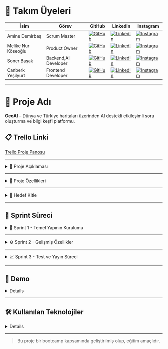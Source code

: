 # 👥 Takım Üyeleri

| İsim | Görev | GitHub | LinkedIn | Instagram |
|------|-------|--------|----------|-----------|
| Amine Demirbaş | Scrum Master | [![GitHub](https://img.shields.io/badge/GitHub-181717?style=for-the-badge&logo=github&logoColor=white)]((https://github.com/aminelisa)) | [![LinkedIn](https://img.shields.io/badge/LinkedIn-0077B5?style=for-the-badge&logo=linkedin&logoColor=white)](https://www.linkedin.com/in/aminedemirbas/) | [![Instagram](https://img.shields.io/badge/Instagram-E4405F?style=for-the-badge&logo=instagram&logoColor=white)](https://instagram.com/a_minelisa)
| Melike Nur Köseoğlu | Product Owner | [![GitHub](https://img.shields.io/badge/GitHub-181717?style=for-the-badge&logo=github&logoColor=white)](https://github.com/MelikeNurKoseoglu) | [![LinkedIn](https://img.shields.io/badge/LinkedIn-0077B5?style=for-the-badge&logo=linkedin&logoColor=white)]([https://linkedin.com/in/kullaniciadi](https://www.linkedin.com/in/melike-nur-k%C3%B6seo%C4%9Flu-2aaa27209?lipi=urn%3Ali%3Apage%3Ad_flagship3_profile_view_base_contact_details%3Bj1L3OI8BQmavp2t5YZaLrw%3D%3D)) | [![Instagram](https://img.shields.io/badge/Instagram-E4405F?style=for-the-badge&logo=instagram&logoColor=white)](https://instagram.com/melikenurkoseoglu)
| Soner Başak | Backend,AI Developer | [![GitHub](https://img.shields.io/badge/GitHub-181717?style=for-the-badge&logo=github&logoColor=white)](https://github.com/sonerbasak/) | [![LinkedIn](https://img.shields.io/badge/LinkedIn-0077B5?style=for-the-badge&logo=linkedin&logoColor=white)](https://www.linkedin.com/in/sonerbasak/) | [![Instagram](https://img.shields.io/badge/Instagram-E4405F?style=for-the-badge&logo=instagram&logoColor=white)](https://www.instagram.com/sonerbasaak/)
| Canberk Yeşilyurt| Frontend Developer | [![GitHub](https://img.shields.io/badge/GitHub-181717?style=for-the-badge&logo=github&logoColor=white)](https://github.com/kullaniciadi) | [![LinkedIn](https://img.shields.io/badge/LinkedIn-0077B5?style=for-the-badge&logo=linkedin&logoColor=white)](https://linkedin.com/in/kullaniciadi) | [![Instagram](https://img.shields.io/badge/Instagram-E4405F?style=for-the-badge&logo=instagram&logoColor=white)](https://instagram.com/kullaniciadi)

---

# 📌 Proje Adı

**GeoAI** – Dünya ve Türkiye haritaları üzerinden AI destekli etkileşimli soru oluşturma ve bilgi keşfi platformu.

## 📋 Trello Linki

[Trello Proje Panosu](https://trello.com/b/L1upbyvZ/group30-bootcamp)

---

<details>
  <summary>📄 Proje Açıklaması</summary>

GeoAI, kullanıcıların hem Türkiye hem de dünya haritası üzerinde bölgeler, ülkeler veya iller seçerek, seçilen coğrafi alan ile ilgili yapay zeka destekli sorular oluşturmasını ve cevaplarını girmesini sağlayan etkileşimli bir web uygulamasıdır. Proje, harita tabanlı veri görselleştirme ve yapay zeka entegrasyonuyla bilgi keşfini kolaylaştırmayı amaçlamaktadır.
</details>

---

<details>
  <summary>🌟 Proje Özellikleri</summary>

- Türkiye ve dünya haritasının interaktif gösterimi  
- İller, ülkeler veya bölgeler hakkında detaylı bilgi sunumu  
- Yapay zeka destekli soru oluşturma ve cevaplama paneli  
- Kullanıcıların verdiği cevapların analizi 
- Swiper ile zengin görsel ve metin slaytları  
- Responsive ve kullanıcı dostu arayüz tasarımı  

 

</details>

---

<details>
  <summary>🎯 Hedef Kitle</summary>

- Coğrafya, tarih ve kültür meraklıları  
- Eğitim alanındaki öğretmenler ve öğrenciler  
- Yapay zeka ve harita teknolojilerine ilgi duyan geliştiriciler  
- Genel kullanıcılar, bilgi keşfi ve öğrenmeye açık herkes  


</details>

---

<h2>🚀 Sprint Süreci</h2>

<details>
  <summary>🏃 Sprint 1 - Temel Yapının Kurulumu</summary>


  <details>
    <summary>🎯 Sprint 1 Notları</summary>
    Sprint süreci boyunca ekip uyumlu bir şekilde çalışmış, görev dağılımı ve iletişim verimli bir şekilde yürütülmüştür. Sprint başında yapılan planlama toplantısında proje hedefleri netleştirilmiş, kullanıcı hikayeleri oluşturularak geliştirilecek özellikler belirlenmiştir. Arayüz tasarımları kullanıcı senaryolarına uygun şekilde planlanmış ve uygulamaya geçirilmiştir. Harita entegrasyonu başarıyla gerçekleştirilmiş, seçilebilir şehirler için bilgi kutucukları oluşturulmuştur.
  </details>

  <details>
    <summary>🎯 Sprint 1 Hedefleri</summary>
    <ul>
      <li>Türkiye ve dünya haritalarının temel görselleştirmesini oluşturmak</li>
      <li>Harita üzerinde şehir/bölge tıklanabilirliğini sağlamak</li>
      <li>Belirli şehirler için bilgi veri girişlerini gerçekleştirmek</li>
      <li>Basit ve işlevsel bir kullanıcı arayüzü oluşturmak</li>
    </ul>
  </details>
  
  <details>
    <summary>🎯 Tahmin Edilecek Tamamlanacak Puan</summary>
    <ul>
      <li>Sprint 1 için belirlenen hedef puan: <strong>100 puan</strong></li>
      <li>Gerçekleşen puan: <strong>90 puan</strong></li>
      <li>Tamamlanma oranı: <strong>%90</strong></li>
    </ul>
  </details>
  
  <details>
    <summary>🎯 Tahmin Mantığı</summary>
    <p>
      Proje süresince toplam 3 sprint planlanmış ve her sprint için değerlendirme <strong>100 puan üzerinden</strong> yapılacak şekilde yapılandırılmıştır.<br>
      Görevler zorluk ve tahmini eforlarına göre puanlanmış, sprint sonunda bu görevlerin tamamlanma durumu puan bazlı olarak ölçülmüştür.<br>
      Sprint 1, hedeflenen 100 puanın <strong>%90’ına</strong> ulaşılarak yüksek başarı oranıyla tamamlanmıştır.
    </p>
  </details>

  <details>
    <summary>🎯 Daily Scrum</summary>
    <p>Günlük toplantılarımızdan örnek ekran görüntüleri:</p>
    <img src="images/görsel1.jpg" alt="Daily Scrum Görseli 1" width="600" style="margin-bottom: 10px;" />
    <img src="images/görsel2.jpg" alt="Daily Scrum Görseli 2" width="600" />
  </details>

  <details>
  <summary>🎯 Sprint Board Updates</summary>
  <p>Sprint board'dan iki örnek ekran görüntüsü:</p>
  <img src="images/görsel3.jpg" alt="Sprint Board Görüntüsü 1" width="600" style="margin-bottom: 10px;" />
  <img src="images/görsel4.jpg" alt="Sprint Board Görüntüsü 2" width="600" />
</details>

  <details>
    <summary>🎯 Ekran Görüntüleri</summary>
    <p>Projeye ait 4 farklı ekran görüntüsü:</p>
    <p>
      <img src="images/ekran1.png" alt="Ekran Görüntüsü 1" width="300" style="margin-right: 10px; margin-bottom: 10px;" />
      <img src="images/ekran2.png" alt="Ekran Görüntüsü 2" width="300" style="margin-right: 10px; margin-bottom: 10px;" />
    </p>
    <p>
      <img src="images/ekran3.png" alt="Ekran Görüntüsü 3" width="300" style="margin-right: 10px;" />
      <img src="images/ekran4.png" alt="Ekran Görüntüsü 4" width="300" />
    </p>
  </details>

  <details>
  <summary>🎯 Sprint Review</summary>
  <ul>
    <li>Leaflet.js kütüphanesi ile Türkiye ve Dünya haritası entegre edildi</li>
    <li>Harita üzerinde bazı şehirler (örneğin İstanbul, Ankara, İzmir) seçilebilir hale getirildi</li>
    <li>Bu şehirler için kısa bilgi kartları (nüfus, tarih, kültür, coğrafi konum) eklendi</li>
    <li>Şehir seçimi sonrası bilgi kutucuğu popup olarak kullanıcıya gösteriliyor</li>
  </ul>

  <hr />

  <p><strong>Sprint Dönemi:</strong> 24 Haziran – 6 Temmuz 2025<br>
  <strong>Proje:</strong> GeoAI</p>

  <p>👩‍💼 <strong>Amine Demirbaş – Scrum Master</strong></p>
  <ul>
    <li>Takım içi iletişim ve görev koordinasyonu</li>
    <li>Trello panosu takibi ve günlük toplantı organizasyonu</li>
    <li>Sprint Review & Retrospective dokümantasyonu</li>
  </ul>

  <p>👩‍💻 <strong>Melike Nur Köseoğlu – Product Owner</strong></p>
  <ul>
    <li>Leaflet.js ile harita görselleştirme</li>
    <li>Backlog yönetimi ve kullanıcı test senaryoları</li>
    <li>Tasarım yönlendirmeleri ve içerik planlama</li>
  </ul>

  <p>👨‍💻 <strong>Soner Başak – Backend, AI Developer</strong></p>
  <ul>
    <li>Şehir verileri için API ve JSON veri yapısı</li>
    <li>Backend test ortamı ve veri servisleri</li>
    <li>Gelecekteki veritabanı yapısı planlaması</li>
  </ul>

  <p>👨‍💻 <strong>Canberk – Frontend Developer</strong></p>
  <ul>
    <li>Şehir seçimi ve popup bilgi kutuları</li>
    <li>Responsive UI ve bilgi kartı komponentleri</li>
  </ul>
</details>


  <details>
  <summary>🎯 Sprint Retrospective</summary>
  <p>
    Sprint sonunda ekip bir araya gelerek süreçte nelerin iyi gittiğini, hangi konularda zorlanıldığını ve iyileştirme alanlarını değerlendirmiştir.
  </p>
  <ul>
    <li><strong>Başarılı Yönler:</strong> Ekip içi iletişim güçlüydü, görev dağılımı ve iş takibi etkiliydi.</li>
    <li><strong>Geliştirilmesi Gerekenler:</strong> Bazı teknik entegrasyonlarda zamanlama sorunları yaşandı, test süreçleri daha erken başlamalı.</li>
    <li><strong>İleriye Dönük Adımlar:</strong> Günlük toplantılar daha kısa ve odaklı yapılacak, dokümantasyon düzenli olarak güncellenecek.</li>
  </ul>
  <p>
    Genel olarak sprint, belirlenen hedeflere büyük oranda ulaşılarak tamamlanmıştır ve sonraki sprintlerde verimliliği artırmak için gerekli adımlar planlanmıştır.
  </p>
</details>


</details>


---

<details>
  <summary>⚙️ Sprint 2 - Gelişmiş Özellikler</summary>

  
</details>

---

<details>
  <summary>📈 Sprint 3 - Test ve Yayın Süreci</summary>

  
</details>

---

<h2>🎥 Demo</h2>

<details>

> Demo videosu: [YouTube Linki (varsa)](https://youtube.com/...)

Ekran görüntüleri:

| Ana Sayfa | Öneriler | Dünya Haritası |
|-----------|-----------|------------|
| ![](./screens/deneme.png) | ![](./screens/deneme.png) | ![](./screens/deneme.png) |

</details>

---

<h2>🛠️ Kullanılan Teknolojiler</h2>

<details>
- **Frontend:** HTML,CSS,JS  
- **Backend:** FastAPI  
- **Veri Tabanı:** SQLite / Firebase  
- **Yapay Zeka:** GEMİNİ  
- **Tasarım:** Figma  

</details>

---

> Bu proje bir bootcamp kapsamında geliştirilmiş olup, eğitim amaçlıdır.
